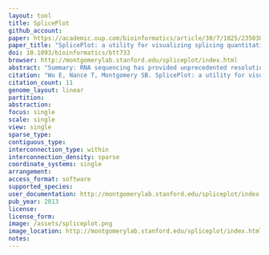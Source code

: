 ```yaml
---
layout: tool 
title: SplicePlot
github_account: 
paper: https://academic.oup.com/bioinformatics/article/30/7/1025/235038
paper_title: "SplicePlot: a utility for visualizing splicing quantitative trait loci"
doi: 10.1093/bioinformatics/btt733
browser: http://montgomerylab.stanford.edu/spliceplot/index.html
abstract: "Summary: RNA sequencing has provided unprecedented resolution of alternative splicing and splicing quantitative trait loci (sQTL). However, there are few tools available for visualizing the genotype-dependent effects of splicing at a population level. SplicePlot is a simple command line utility that produces intuitive visualization of sQTLs and their effects. SplicePlot takes mapped RNA sequencing reads in BAM format and genotype data in VCF format as input and outputs publication-quality Sashimi plots, hive plots and structure plots, enabling better investigation and understanding of the role of genetics on alternative splicing and transcript structure. Availability and implementation: Source code and detailed documentation are available at http://montgomerylab.stanford.edu/spliceplot/index.html under Resources and at Github. SplicePlot is implemented in Python and is supported on Linux and Mac OS. A VirtualBox virtual machine running Ubuntu with SplicePlot already installed is also available."
citation: "Wu E, Nance T, Montgomery SB. SplicePlot: a utility for visualizing splicing quantitative trait loci. Bioinformatics. academic.oup.com; 2014;30: 1025–1026."
citation_count: 11
genome_layout: linear
partition: 
abstraction: 
focus: single
scale: single
view: single
sparse_type: 
contiguous_type: 
interconnection_type: within
interconnection_density: sparse
coordinate_systems: single
arrangement: 
access_format: software
supported_species: 
user_documentation: http://montgomerylab.stanford.edu/spliceplot/index.html#running-spliceplot
pub_year: 2013
license: 
license_form: 
image: /assets/spliceplot.png
image_location: http://montgomerylab.stanford.edu/spliceplot/index.html
notes: 
---
```

